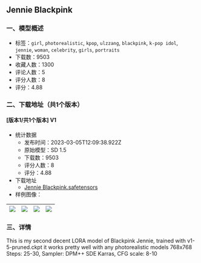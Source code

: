 ## Jennie Blackpink
### 一、模型概述

- 标签：`girl`, `photorealistic`, `kpop`, `ulzzang`, `blackpink`, `k-pop idol`, `jennie`, `woman`, `celebrity`, `girls`, `portraits`
- 下载数：9503
- 收藏人数：1300
- 评论人数：5
- 评分人数：8
- 评分：4.88

### 二、下载地址（共1个版本）

#### [版本1/共1个版本] V1

- 统计数据
  - 发布时间：2023-03-05T12:09:38.922Z
  - 原始模型：SD 1.5
  - 下载数：9503
  - 评分人数：8
  - 评分：4.88
- 下载地址
  - [Jennie Blackpink.safetensors](https://civitai.com/api/download/models/9995)
- 样例图像：

| <img src="https://image.civitai.com/xG1nkqKTMzGDvpLrqFT7WA/2bf6dbf9-b3c6-41a4-e971-7d72a71a0b00/width=450/97432.jpeg" /> | <img src="https://image.civitai.com/xG1nkqKTMzGDvpLrqFT7WA/61f8b8ee-b52e-4cd5-f564-9338af3a9900/width=450/97440.jpeg" /> | <img src="https://image.civitai.com/xG1nkqKTMzGDvpLrqFT7WA/8273ef52-3609-4c3e-575a-e0b0a99ef900/width=450/97439.jpeg" /> | <img src="https://image.civitai.com/xG1nkqKTMzGDvpLrqFT7WA/4ba66413-d80b-40b2-1ea5-13f1c7992900/width=450/97438.jpeg" /> |
| ---- | ---- | ---- | ---- |


### 三、详情
<p>This is my second decent LORA model of Blackpink Jennie, trained with v1-5-pruned.ckpt it works pretty well with any photorealistic models 768x768 Steps: 25-30, Sampler: DPM++ SDE Karras, CFG scale: 8-10</p>